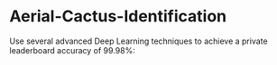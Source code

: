 # Aerial-Cactus-Identification
Use several advanced Deep Learning techniques to achieve a private leaderboard accuracy of 99.98%:
